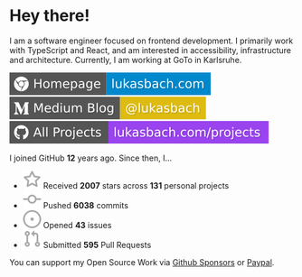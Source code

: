 # Hey there!

I am a software engineer focused on frontend development. I primarily work with TypeScript and React, and am interested in accessibility, infrastructure and architecture. Currently, I am working at GoTo in Karlsruhe.

[![Homepage](./icons/homepage.svg)](https://lukasbach.com)
[![Medium Blog](./icons/medium.svg)](https://medium.com/@lukasbach)
[![My Projects](./icons/projects.svg)](https://lukasbach.com/projects)

I joined GitHub **12** years ago. Since then, I...

- ![](./icons/star.svg) Received **2007** stars across **131** personal projects
- ![](./icons/commit.svg) Pushed **6038** commits
- ![](./icons/issues.svg) Opened **43** issues
- ![](./icons/pr.svg) Submitted **595** Pull Requests

You can support my Open Source Work via [Github Sponsors](https://github.com/sponsors/lukasbach) or [Paypal](https://www.paypal.com/donate/?hosted_button_id=48D4X8HEP9JYE).
